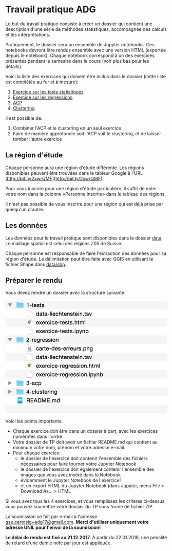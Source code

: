 # Travail pratique ADG

Le but du travail pratique consiste à créer un dossier qui contient une description d'une série de méthodes statistiques, accompagnée des calculs et les interprétations.

Pratiquement, le dossier sera un ensemble de Jupyter notebooks. Ces notebooks devront être rendus ensemble avec une version HTML (exportée depuis le notebook). Chaque notebook correspond à un des exercices présentés pendant le semestre dans le cours (voir plus bas pour les détails).

Voici la liste des exercices qui doivent être inclus dans le dossier (cette liste est complétée au fur et à mesure):

1. [Exercice sur les tests statistiques](../17-tests-statistiques/exercice-tests-statistiques.md)
2. [Exercice sur les régressions](../26-glm/4-exercice-regression.md)
3. [ACP](../30-acp)
4. [Clustering](../40-clustering)

Il est possible de:

1. Combiner l'ACP et le clustering en un seul exercice
2. Faire de manière approfondie soit l'ACP soit le clustering, et de laisser tomber l'autre exercice


## La région d'étude

Chaque personne aura une région d'étude différente. Les régions disponibles peuvent être trouvées dans le tableur Google à l'URL [http://bit.ly/2xwrQMF](http://bit.ly/2xwrQMF).

Pour vous inscrire pour une région d'étude particulière, il suffit de noter votre nom dans la colonne «Personne inscrite» dans le tableau des régions.

Il n'est pas possible de vous inscrire pour une région qui est déjà prise par quelqu'un d'autre.

## Les données

Les données pour le travail pratique sont disponibles dans le dossier [data](../data). Le maillage spatial est celui des régions Z05 de Suisse.

Chaque personne est responsable de faire l'extraction des données pour sa région d'étude. La délimitation peut être faite avec QGIS en utilisant le fichier Shape dans [data/shp](../data/shp).


## Préparer le rendu

Vous devez rendre un dossier avec la structure suivante:

![](figures/structure-dossier-rendu.png)

Voici les points importants:

- Chaque exercice doit être dans un dossier à part, avec les exercices numérotés dans l'ordre
- Votre dossier de TP doit avoir un fichier README.md qui contient au minimum votre nom, prénom et votre adresse e-mail.
- Pour chaque exercice:
	- le dossier de l'exercice doit contenir l'ensemble des fichiers nécessaires pour faire tourner votre Jupyter Notebook
	- le dossier de l'exercice doit également contenir l'ensemble des images que vous avez inséré dans le Notebook
	- évidemment le Jupyter Notebook de l'exercice!
	- et un export HTML du Jupyter Notebook (dans Jupyter, menu File > Download As... > HTML

Si vous avez tous les 4 exercices, et vous remplissez les critères ci-dessus, vous pouvez soumettre votre dossier du TP sous forme de fichier ZIP. 

La soumission se fait par e-mail à l'adresse [gse.cartosig+adg17@gmail.com](mailto:gse.cartosig+adg17@gmail.com). **Merci d'utiliser uniquement votre adresse UNIL pour l'envoi de la soumission!**

**Le délai de rendu est fixé au 21.12.2017.** À partir du 22.01.2018, une pénalité de retard d'une demie note par jour est appliquée.